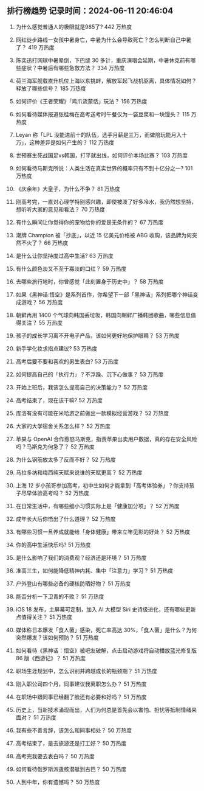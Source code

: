 
## 排行榜趋势 记录时间：2024-06-11 20:46:04
  
  1. 为什么感觉普通人的极限就是985了? 442 万热度
    
  2. 网红徒步路线一女孩中暑身亡，中暑为什么会导致死亡？怎么判断自己中暑了？ 419 万热度
    
  3. 陈奕迅打网球中暑晕倒，下巴缝 30 多针，重庆演唱会延期，中暑休克前有哪些症状？中暑后有哪些急救方法？ 334 万热度
    
  4. 荷兰海军舰载直升机位上海以东挑衅，解放军起飞战机驱离，具体情况如何？释放了哪些信号？ 185 万热度
    
  5. 如何评价《王者荣耀》「鸡爪流蒙恬」玩法？ 156 万热度
    
  6. 如何看待媒体报道张桂梅在高考送考时午餐仅为一袋豆浆和一块馒头？ 115 万热度
    
  7. Leyan 称「LPL 没能进前十的队伍，选手月薪是三万，而做陪玩能月入十万」，这种差异是如何产生的？ 112 万热度
    
  8. 世预赛生死战国足vs韩国，打平就出线，如何评价本场比赛？ 103 万热度
    
  9. 如何看待马斯克所说：人类生活在真实世界的概率只有不到十亿分之一? 101 万热度
    
  10. 《庆余年》大皇子，为什么不争？ 81 万热度
    
  11. 刚高考完，一直对心理学特别感兴趣，即使被泼了好多冷水，我仍然想坚持，想听听大家的意见和看法？ 70 万热度
    
  12. 有什么瞬间让你觉得你的宠物给你的爱是无条件的？ 67 万热度
    
  13. 潮牌 Champion 被「抄底」，以近 15 亿美元价格被 ABG 收购，该品牌为何突然不火了？ 66 万热度
    
  14. 是什么让你坚持度过高中生活? 63 万热度
    
  15. 有什么颜色淡又不至于寡淡的口红？ 59 万热度
    
  16. 去哪些旅行地时，你曾感觉「此刻置身于历史中」？ 58 万热度
    
  17. 如果《黑神话:悟空》是系列首作，你希望下一部「黑神话」系列把哪个神话变成游戏？ 56 万热度
    
  18. 朝鲜再用 1400 个气球向韩国丢垃圾，韩国向朝鲜广播韩团歌曲，哪些信息值得关注？ 55 万热度
    
  19. 孩子的成长学习离不开电子产品，该如何更好地保护眼睛？ 53 万热度
    
  20. 新手学化妆求指点建议? 53 万热度
    
  21. 高考后要不要和喜欢的男生表白? 53 万热度
    
  22. 如何提高自己的「执行力」？不浮躁、沉下心做事？ 53 万热度
    
  23. 开始上班后，我该怎么提高自己的决策能力？ 52 万热度
    
  24. 高考结束了，现在该干嘛? 52 万热度
    
  25. 库洛有没有可能在米哈游之前做出一款模拟经营游戏？ 52 万热度
    
  26. 大家的大学宿舍关系怎么样？ 52 万热度
    
  27. 苹果与 OpenAI 合作惹怒马斯克，指责苹果出卖用户数据，真的存在安全风险吗？马斯克为何急了？ 52 万热度
    
  28. 为什么钢筋放太多了反而不好？ 52 万热度
    
  29. 马拉多纳和梅西纯天赋来说谁的天赋更高？ 52 万热度
    
  30. 上海 12 岁小孩哥参加高考，初中生如何才能拿到「高考体验券」？你支持孩子尽早体验高考吗？ 52 万热度
    
  31. 在日常生活中，有哪些细小习惯实际上是「健康加分项」？ 52 万热度
    
  32. 成年长大后你悟出了什么道理？ 52 万热度
    
  33. 有哪些习惯一旦养成就能给「身体健康」带来立竿见影的好处？ 52 万热度
    
  34. 你的高中生活快乐吗? 51 万热度
    
  35. 是什么影响了我们的消费观？经济还是环境？ 51 万热度
    
  36. 准高三生，如何能降低精神内耗、集中「注意力」学习？ 51 万热度
    
  37. 户外登山有哪些必备的硬核防晒好物？ 51 万热度
    
  38. 能否分析一下卫青的不败？ 51 万热度
    
  39. iOS 18 发布，主屏幕可定制，加入 AI 大模型 Siri 史诗级进化，还有哪些更新点值得关注？ 51 万热度
    
  40. 媒体称日本爆发「食人菌」感染，死亡率高达 30%，「食人菌」是什么？为何突然爆发？该如何预防？ 51 万热度
    
  41. 如何看待《黑神话：悟空》被吧友破解，点击启动游戏将自动播放蓝光修复版 86 版《西游记》？ 51 万热度
    
  42. 职场生涯规划中，怎么识别并跨越成长的瓶颈期？ 51 万热度
    
  43. 刚入职公司四个月，同事建议我离职怎么办？ 51 万热度
    
  44. 在职场中跟同事已经翻了脸还有必要和好吗？ 51 万热度
    
  45. 历史上，当新技术涌现而出，人们为何总是首先会以害怕、担忧等抵制情绪来面对？ 51 万热度
    
  46. 我有些不善言辞，该怎么和同事相处？ 50 万热度
    
  47. 高考结束了，是去旅游还是打工好？ 50 万热度
    
  48. 高考完我要去表白吗？ 50 万热度
    
  49. 如何看待俄罗斯派遣核潜艇到古巴？ 50 万热度
    
  50. 人到中年，你有遗憾吗？ 50 万热度
    